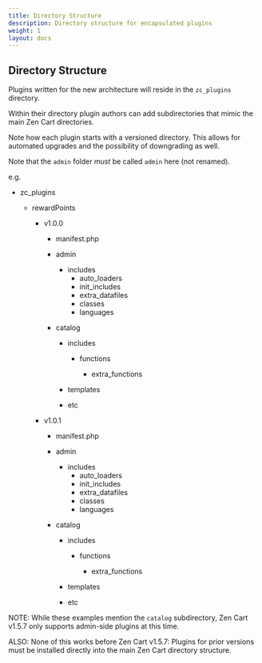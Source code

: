 ```yaml
---
title: Directory Structure
description: Directory structure for encapsulated plugins 
weight: 1 
layout: docs
---
```


## Directory Structure

Plugins written for the new architecture will reside in the `zc_plugins` directory.

Within their directory plugin authors can add subdirectories that mimic the main Zen Cart directories.

Note how each plugin starts with a versioned directory. 
This allows for automated upgrades and the possibility of downgrading as well.

Note that the `admin` folder *must* be called `admin` here (not renamed). 

e.g.

- zc_plugins

    - rewardPoints

        - v1.0.0
            - manifest.php
      
            - admin
      
                - includes
                    - auto_loaders
                    - init_includes
                    - extra_datafiles
                    - classes
                    - languages
      
            - catalog
      
                - includes
      
                    - functions
      
                        - extra_functions
      
                - templates
                - etc

        - v1.0.1
            - manifest.php
      
            - admin
      
                - includes
                    - auto_loaders
                    - init_includes
                    - extra_datafiles
                    - classes
                    - languages
      
            - catalog
      
                - includes
      
                    - functions
      
                        - extra_functions
      
                - templates
                - etc

NOTE: While these examples mention the `catalog` subdirectory, Zen Cart v1.5.7 only supports admin-side plugins at this time.

ALSO: None of this works before Zen Cart v1.5.7: Plugins for prior versions must be installed directly into the main Zen Cart directory structure.

